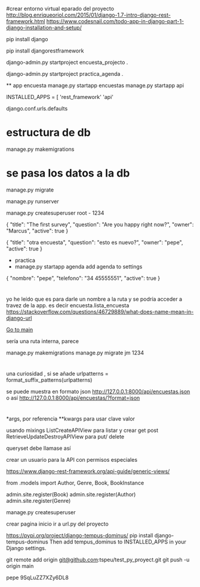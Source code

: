 #crear entorno virtual eparado del proyecto
http://blog.enriqueoriol.com/2015/01/django-1.7-intro-django-rest-framework.html
https://www.codesnail.com/todo-app-in-django-part-1-django-installation-and-setup/

pip install django

pip install djangorestframework

django-admin.py startproject encuesta_projecto .

django-admin.py startproject practica_agenda .
 
 ** app encuesta
 manage.py startapp encuestas
 manage.py startapp api
 
 
INSTALLED_APPS = [
    'rest_framework'
    'api'
 
django.conf.urls.defaults

# estructura de db
manage.py makemigrations
# se pasa los datos a la db
manage.py migrate

manage.py runserver

manage.py createsuperuser
root - 1234

{
"title": "The first survey",
"question": "Are you happy right now?",
"owner": "Marcus",
"active": true
}

{
"title": "otra encuesta",
"question": "esto es nuevo?",
"owner": "pepe",
"active": true
}

* practica
*  manage.py startapp agenda
add agenda to settings 

{
"nombre": "pepe",
"telefono": "34 45555551",
"active": true
}
#
yo he leído que es para darle un nombre a la ruta
y se podría acceder a travez de la app. es decir encuesta.lista_encuesta
https://stackoverflow.com/questions/46729889/what-does-name-mean-in-django-url

<a href="{% url 'encuesta.lista_encuesta' %}">Go to main</a>

sería una ruta interna, parece


manage.py makemigrations
manage.py migrate
jm
1234


#
una curiosidad , si se añade
urlpatterns = format_suffix_patterns(urlpatterns)

se puede muestra en formato json
http://127.0.0.1:8000/api/encuestas.json
o así 
http://127.0.0.1:8000/api/encuestas/?format=json

#
 *args, por referencia
 **kwargs para usar clave valor
 
 
 usando mixings
 ListCreateAPIView para listar y crear  get post
 RetrieveUpdateDestroyAPIView para put/ delete
 
 queryset debe llamase así
 
 crear un usuario para la API con permisos especiales
 
 https://www.django-rest-framework.org/api-guide/generic-views/
 
 from .models import Author, Genre, Book, BookInstance

admin.site.register(Book)
admin.site.register(Author)
admin.site.register(Genre)


  manage.py createsuperuser
  
  crear pagina inicio
  ir a url.py del proyecto
  



https://pypi.org/project/django-tempus-dominus/
pip install django-tempus-dominus
Then add tempus_dominus to INSTALLED_APPS in your Django settings.


git remote add origin git@github.com:tspeu/test_py_proyect.git
git push -u origin main   


pepe
9SqLuZZ7XZy6DL8